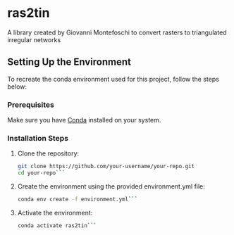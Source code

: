 # ras2tin
A library created by Giovanni Montefoschi to convert rasters to triangulated irregular networks

## Setting Up the Environment

To recreate the conda environment used for this project, follow the steps below:

### Prerequisites
Make sure you have [Conda](https://docs.conda.io/projects/conda/en/latest/user-guide/install/index.html) installed on your system.

### Installation Steps

1. Clone the repository:
   ```bash
   git clone https://github.com/your-username/your-repo.git
   cd your-repo```

2. Create the environment using the provided environment.yml file:
    ```bash
    conda env create -f environment.yml```

3. Activate the environment:
    ```bash
    conda activate ras2tin```

